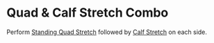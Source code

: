 # Quad & Calf Stretch Combo

Perform [Standing Quad Stretch](standing_quad_stretch.md) followed by [Calf Stretch](calf_stretch.md) on each side.
